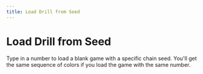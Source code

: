 ```yaml
---
title: Load Drill from Seed
---
```

# Load Drill from Seed
Type in a number to load a blank game with a specific chain seed. You'll get the same sequence of colors if you load the game with the same number.
<ClientOnly>
<AssetLoader :reloadOnce="true" />
<SlideLoaderRandomSeed />
</ClientOnly>